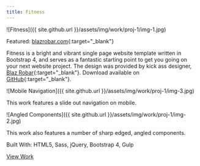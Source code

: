 ```yaml
---
title: Fitness
---
```


![Fitness]({{ site.github.url }}/assets/img/work/proj-1/img-1.jpg)

Featured: [blazrobar.com](http://blazrobar.com/free-psd-website-templates/fitness-one-pager-html-template/){:target="_blank"}

Fitness is a bright and vibrant single page website template written in Bootstrap 4, and serves as a fantastic starting point to get you going on your next website project. The design was provided by kick ass designer, [Blaz Robar](http://blazrobar.com/){:target="_blank"}. Download available on [GitHub](https://github.com/BuckyMaler/fitness){:target="_blank"}.

![Mobile Navigation]({{ site.github.url }}/assets/img/work/proj-1/img-3.jpg)

This work features a slide out navigation on mobile.

![Angled Components]({{ site.github.url }}/assets/img/work/proj-1/img-2.jpg)

This work also features a number of sharp edged, angled components.

Built With: HTML5, Sass, jQuery, Bootstrap 4, Gulp

<a href="http://buckymaler.com/fitness" class="work-btn" target="_blank">View Work</a>
